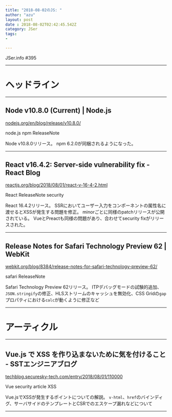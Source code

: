 ```yaml
---
title: "2018-08-02のJS: "
author: "azu"
layout: post
date : 2018-08-02T02:42:45.542Z
category: JSer
tags:
-

---
```


JSer.info #395

----

<h1 class="site-genre">ヘッドライン</h1>

----

## Node v10.8.0 (Current) | Node.js
[nodejs.org/en/blog/release/v10.8.0/](https://nodejs.org/en/blog/release/v10.8.0/ "Node v10.8.0 (Current) | Node.js")
<p class="jser-tags jser-tag-icon"><span class="jser-tag">node.js</span> <span class="jser-tag">npm</span> <span class="jser-tag">ReleaseNote</span></p>

Node v10.8.0リリース。
npm 6.2.0が同梱されるようになった。


----

## React v16.4.2: Server-side vulnerability fix - React Blog
[reactjs.org/blog/2018/08/01/react-v-16-4-2.html](https://reactjs.org/blog/2018/08/01/react-v-16-4-2.html "React v16.4.2: Server-side vulnerability fix - React Blog")
<p class="jser-tags jser-tag-icon"><span class="jser-tag">React</span> <span class="jser-tag">ReleaseNote</span> <span class="jser-tag">security</span></p>

React 16.4.2リリース。
SSRにおいてユーザー入力をコンポーネントの属性名に渡せるとXSSが発生する問題を修正。
minorごとに同様のpatchリリースが公開されている。
VueとPreactも同様の問題があり、合わせてsecurity fixがリリースされた。


----

## Release Notes for Safari Technology Preview 62 | WebKit
[webkit.org/blog/8384/release-notes-for-safari-technology-preview-62/](https://webkit.org/blog/8384/release-notes-for-safari-technology-preview-62/ "Release Notes for Safari Technology Preview 62 | WebKit")
<p class="jser-tags jser-tag-icon"><span class="jser-tag">safari</span> <span class="jser-tag">ReleaseNote</span></p>

Safari Technology Preview 62リリース。
ITPデバッグモードの試験的追加、`JSON.stringify`の修正、HLSストリームのキャッシュを無効化、CSS Gridの`gap`プロパティにおける`calc`が動くように修正など


----
<h1 class="site-genre">アーティクル</h1>

----

## Vue.js で XSS を作り込まないために気を付けること - SSTエンジニアブログ
[techblog.securesky-tech.com/entry/2018/08/01/110000](https://techblog.securesky-tech.com/entry/2018/08/01/110000 "Vue.js で XSS を作り込まないために気を付けること - SSTエンジニアブログ")
<p class="jser-tags jser-tag-icon"><span class="jser-tag">Vue</span> <span class="jser-tag">security</span> <span class="jser-tag">article</span> <span class="jser-tag">XSS</span></p>

Vue.jsでXSSが発生するポイントについての解説。
`v-html`、`href`のバインディグ、サーバサイドのテンプレートとCSRでのエスケープ漏れなどについて


----
